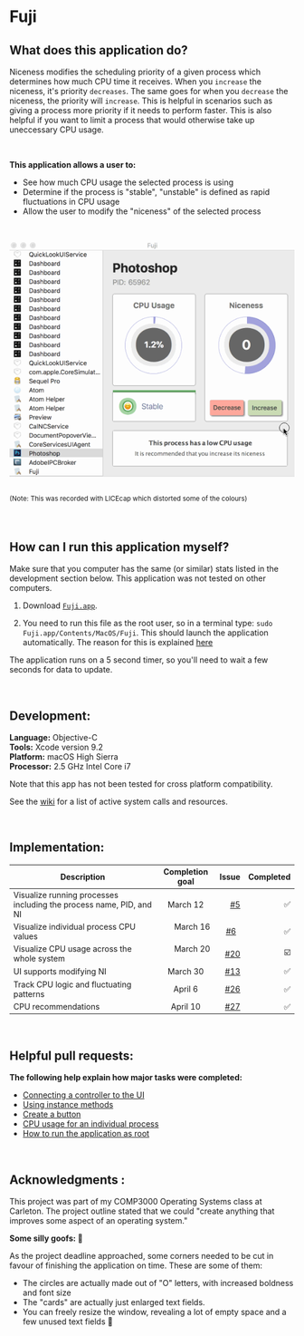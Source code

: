 # Fuji

## What does this application do?

Niceness modifies the scheduling priority of a given process which determines how much CPU time it receives. When you `increase` the niceness, it's priority `decreases`. The same goes for when you `decrease` the niceness, the priority will `increase`. This is helpful in scenarios such as giving a process more priority if it needs to perform faster. This is also helpful if you want to limit a process that would otherwise take up uneccessary CPU usage.

<br>

**This application allows a user to:**

- See how much CPU usage the selected process is using
- Determine if the process is "stable", "unstable" is defined as rapid fluctuations in CPU usage
- Allow the user to modify the "niceness" of the selected process
<br>

<kbd>![Alt Text](https://github.com/LauraAubin/Fuji/blob/master/Demo/Fuji%20-%20April%2010%2C%202018.gif)</kbd><br>
<br><sup>(Note: This was recorded with LICEcap which distorted some of the colours)</sup><br>

<br>

## How can I run this application myself?

Make sure that you computer has the same (or similar) stats listed in the development section below. This application was not tested on other computers.

1. Download [`Fuji.app`](https://github.com/LauraAubin/Fuji/tree/master/Fuji%202018-04-10%2015-40-21/Fuji.app).

2. You need to run this file as the root user, so in a terminal type: `sudo Fuji.app/Contents/MacOS/Fuji`. This should launch the application automatically. The reason for this is explained [here](https://github.com/LauraAubin/Fuji/pull/18)

The application runs on a 5 second timer, so you'll need to wait a few seconds for data to update.

<br>

## Development:

**Language:** Objective-C <br>
**Tools:** Xcode version 9.2 <br>
**Platform:** macOS High Sierra <br>
**Processor:** 2.5 GHz Intel Core i7 <br>

Note that this app has not been tested for cross platform compatibility.
 
See the [wiki](https://github.com/LauraAubin/Fuji/wiki) for a list of active system calls and resources.

<br>

## Implementation:

| Description | Completion goal  | Issue     | Completed    |
| ---------- |:---------:| ----:|-----:|
| Visualize running processes including the process name, PID, and NI  | March 12 | [#5](https://github.com/LauraAubin/Fuji/issues/5) | ✅  |
| Visualize individual process CPU values      |       March 16       |   [#6](https://github.com/LauraAubin/Fuji/issues/6)   | ✅ |
| Visualize CPU usage across the whole system      |       March 20       |   [#20](https://github.com/LauraAubin/Fuji/issues/20)  | ☑️ |
|  UI supports modifying NI    |  March 30  |   [#13](https://github.com/LauraAubin/Fuji/issues/13)  | ✅ |
|  Track CPU logic and fluctuating patterns    |  April 6  |  [#26](https://github.com/LauraAubin/Fuji/issues/26)  | ✅ |
|  CPU recommendations    | April 10  |  [#27](https://github.com/LauraAubin/Fuji/issues/27)  | ✅|

<br>

## Helpful pull requests:

**The following help explain how major tasks were completed:**

- [Connecting a controller to the UI](https://github.com/LauraAubin/Fuji/pull/9)
- [Using instance methods](https://github.com/LauraAubin/Fuji/pull/12)
- [Create a button](https://github.com/LauraAubin/Fuji/pull/14)
- [CPU usage for an individual process](https://github.com/LauraAubin/Fuji/pull/25)
- [How to run the application as root](https://github.com/LauraAubin/Fuji/pull/18)

<br>

## Acknowledgments :

This project was part of my COMP3000 Operating Systems class at Carleton. The project outline stated that we could "create anything that improves some aspect of an operating system."

**Some silly goofs: 🤪**

As the project deadline approached, some corners needed to be cut in favour of finishing the application on time. These are some of them:

- The circles are actually made out of "O" letters, with increased boldness and font size
- The "cards" are actually just enlarged text fields.
- You can freely resize the window, revealing a lot of empty space and a few unused text fields 🙈
